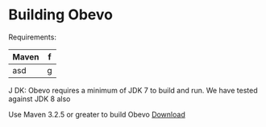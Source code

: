 # Building Obevo

Requirements:

| Maven | f |
| ----- | - |
| asd   | g |


J
DK:
Obevo requires a minimum of JDK 7 to build and run. We have tested against JDK 8 also

Use Maven 3.2.5 or greater to build Obevo [Download](https://maven.apache.org/download.cgi)

